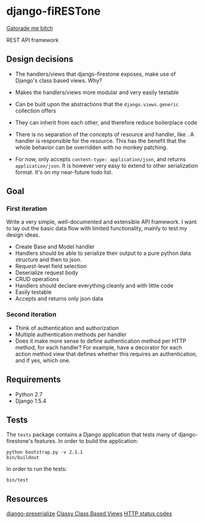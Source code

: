# django-fiRESTone

[Gatorade me bitch](http://www.youtube.com/watch?v=wNvk4DD1fCU)

REST API framework

## Design decisions

* The handlers/views that django-firestone exposes, make use of Django's class based views. Why?
 * Makes the handlers/views more modular and very easily testable
 * Can be built upon the abstractions that the ``django.views.generic`` collection offers
 * They can inherit from each other, and therefore reduce boilerplace code
 * There is no separation of the concepts of resource and handler, like . A handler is responsible for the resource.
   This has the benefit that the whole behavior can be overridden with no monkey patching.

* For now, only accepts ``content-type: application/json``, and returns ``application/json``. 
  It is however very easy to extend to other serialization format. It's on my near-future todo list.

## Goal

### First iteration

Write a very simple, well-documented and extensible API framework. I want to lay out the basic data flow with limited functionality, mainly to 
test my design ideas.

* Create Base and Model handler
* Handlers should be able to serialize their output to a pure python data
  structure and then to json. 
* Request-level field selection
* Deserialize request body
* CRUD operations
* Handlers should declare everything cleanly and with little code
* Easily testable
* Accepts and returns only json data

### Second iteration

* Think of authentication and authorization
 * Multiple authentication methods per handler
 * Does it make more sense to define authentication method per HTTP method, for each handler? For example, 
   have a decorator for each action method view that defines whether this requires an authentication, and if yes, which one.

## Requirements

* Python 2.7
* Django 1.5.4

## Tests

The ``tests`` package contains a Django application that tests many of django-firestone's features. 
In order to build the application:

	python bootstrap.py -v 2.1.1
	bin/buildout

In order to run the tests:

	bin/test

## Resources

[django-preserialize](https://github.com/bruth/django-preserialize)
[Classy Class Based Views](http://ccbv.co.uk/)
[HTTP status codes](http://www.restapitutorial.com/httpstatuscodes.html)


